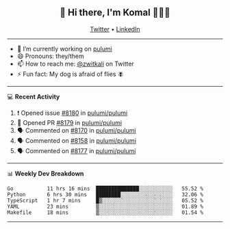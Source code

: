 <h2 align="center"> 👋 Hi there, I'm Komal 🧑🏾‍💻 </h2>
<p align="center">
    <a href="https://twitter.com/zwitkali">Twitter</a> •
    <a href="https://www.linkedin.com/in/komal-ali/">LinkedIn</a>
</p>

--------

- 🔭 I’m currently working on [pulumi](https://github.com/pulumi/pulumi)
- 😄 Pronouns: they/them
- 📫 How to reach me: [@zwitkali](https://twitter.com/zwitkali) on Twitter
- ⚡ Fun fact: My dog is afraid of flies 🪰

--------
💻 **Recent Activity**

<!--START_SECTION:activity-->
1. ❗️ Opened issue [#8180](https://github.com/pulumi/pulumi/issues/8180) in [pulumi/pulumi](https://github.com/pulumi/pulumi)
2. 💪 Opened PR [#8179](https://github.com/pulumi/pulumi/pull/8179) in [pulumi/pulumi](https://github.com/pulumi/pulumi)
3. 🗣 Commented on [#8170](https://github.com/pulumi/pulumi/issues/8170) in [pulumi/pulumi](https://github.com/pulumi/pulumi)
4. 🗣 Commented on [#8158](https://github.com/pulumi/pulumi/issues/8158) in [pulumi/pulumi](https://github.com/pulumi/pulumi)
5. 🗣 Commented on [#8177](https://github.com/pulumi/pulumi/issues/8177) in [pulumi/pulumi](https://github.com/pulumi/pulumi)
<!--END_SECTION:activity-->

--------

📊 **Weekly Dev Breakdown**
<!--START_SECTION:waka-->
```text
Go           11 hrs 16 mins  ██████████████░░░░░░░░░░░   55.52 % 
Python       6 hrs 30 mins   ████████░░░░░░░░░░░░░░░░░   32.06 % 
TypeScript   1 hr 7 mins     █▒░░░░░░░░░░░░░░░░░░░░░░░   05.52 % 
YAML         23 mins         ▒░░░░░░░░░░░░░░░░░░░░░░░░   01.89 % 
Makefile     18 mins         ▒░░░░░░░░░░░░░░░░░░░░░░░░   01.54 % 
```
<!--END_SECTION:waka-->

--------